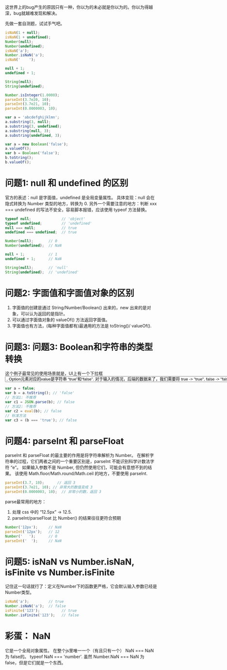 这世界上的bug产生的原因只有一种，你以为的未必就是你以为的。你以为得越深，bug就越难发现和解决。

先做一套自测题，试试手气吧。
```js
isNaN(1 + null);          
isNaN(1 + undefined);     
Number(null);       
Number(undefined);  
isNaN('a');         
Number.isNaN('a');  
isNaN('    '); 

null + 1;           
undefined + 1;      

String(null);       
String(undefined);  

Number.isInteger(1.0000);    
parseInt(3.7e20, 10); 
parseInt(3.7e21, 10); 
parseInt(0.0000003, 10);  

var a = 'abcdefghijklmn';
a.substring(3, null);       
a.substring(3, undefined);  
a.substring(null, 3);       
a.substring(undefined, 3);  

var a = new Boolean('false');
a.valueOf();
var b = Boolean('false');
b.toString(); 
b.valueOf(); 
```

# 问题1: null 和 undefined 的区别
官方的表述：null 是字面值，undefined 是全局变量属性。
具体变现：null 会在隐式转换为 Number 类型的地方，转换为 0.
另外一个需要注意的地方：判断 xxx === undefined 的写法不安全，容易脚本报错，应该使用 typeof 方法替换。
```js
typeof null;              // 'object'
typeof undefined;         // 'undefined'
null === null;            // true
undefined === undefined;  // true

Number(null);       // 0
Number(undefined);  // NaN

null + 1;           // 1
undefined + 1;      // NaN

String(null);       // 'null'
String(undefined);  // 'undefined'
```

# 问题2: 字面值和字面值对象的区别
1. 字面值的创建是通过 String/Number/Boolean() 出来的，new 出来的是对象，可以认为返回的是指针。
2. 可以通过字面值对象的 valueOf() 方法返回字面值。
3. 字面值也有方法，(每种字面值都有)最通用的方法是 toString()/ valueOf().

# 问题3: 问题3: Boolean和字符串的类型转换
这个例子最常见的使用场景就是，UI上有一个下拉框<Select>, 里面有两个<Option>, Option元素对应的value是字符串 “true”和“false”.
对于输入的情况，后端的数据来了，我们需要将 true -> "true", false -> "false"。
对于输出的情况，把数据提交给后端，我们需要将 'true' -> true, 'false' -> false。
对于第一种转换，直接使用 toString 方法就行了。难点是第二种转换：
```js
var a = false;
var b = a.toString(); // 'false'
// 方法1: 不推荐 
var c1 = JSON.parse(b); // false
// 方法2: 不推荐
var c2 = eval(b); // false
// 标准方法
var c3 = (b === 'true'); // false
```

# 问题4: parseInt 和 parseFloat
parseInt 和 parseFloat 的最主要的作用是将字符串解析为 Number。
在解析字符串的过程，它们两者之间的一个重要区别是，parseInt 不能识别科学计数法字符 “e”。
如果输入参数不是 Number, 但仍然使用它们，可能会有意想不到的结果。
该使用 Math.floor/Math.round/Math.ceil 的地方，不要使用 parseInt.
```js
parseInt(3.7, 10);      // 返回 3
parseInt(3.7e21, 10); // 非常大的数值变成 3
parseInt(0.0000003, 10);  // 非常小的数，返回 3
```
parse最常用的地方：
1. 处理 css 中的 “12.5px” -> 12.5.
2. parseInt/parseFloat 比 Number() 的结果往往更符合预期

```js
Number('12px');     // NaN
parseInt('12px');   // 12
Number('   ');      // 0
parseInt('  ');     // NaN
```

# 问题5: isNaN vs Number.isNaN, isFinite vs Number.isFinite
记住这一句话就行了：定义在Number下的函数更严格，它会默认输入参数已经是Number类型。
```js
isNaN('a');         // true
Number.isNaN('a');  // false
isFinite('123');          // true
Number.isFinite('123');   // false
```

# 彩蛋： NaN
它是一个全局对象属性。
在整个js里唯一一个（有且只有一个） NaN === NaN 为 false的。
typeof NaN === 'number'.
虽然 Number.NaN === NaN 为false，但是它们就是一个东西。
